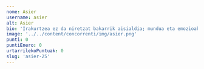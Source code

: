 ```yaml
---
nome: Asier
username: asier
alt: Asier
bio: 'Irakurtzea ez da niretzat bakarrik aisialdia; mundua eta emozioak ulertzeko tresna da. Nire interesak literatura zabalean murgiltzen dira, narratiba konplexu eta sakonetan barneratuz. Kulturaren eta emozioen arteko lotura bilatzen dut, eta istorio bakoitzean sakontasun emozionala eta ikaskuntza berriak aurkitzen ditut. Beti prest nago pertsonaien errealitateak ulertzeko eta kontakizun bakoitzetik ikasteko.'
image: '../../content/concorrenti/img/asier.png'
punti: 0
puntiEnero: 0
urtarrilekoPuntuak: 0
slug: 'asier-25'
---
```

